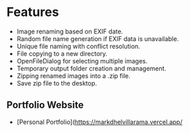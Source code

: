 # Features
- Image renaming based on EXIF date.
- Random file name generation if EXIF data is unavailable.
- Unique file naming with conflict resolution.
- File copying to a new directory.
- OpenFileDialog for selecting multiple images.
- Temporary output folder creation and management.
- Zipping renamed images into a .zip file.
- Save zip file to the desktop.
  
## Portfolio Website
- [Personal Portfolio](https://markdhelvillarama.vercel.app/
